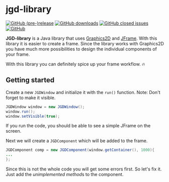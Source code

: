 # jgd-library


[![GitHub (pre-)release](https://img.shields.io/github/release/tjcde/jgd-library/all.svg)](https://github.com/tjcde/jgd-library/releases/latest)
[![GitHub downloads](https://img.shields.io/github/downloads/tjcde/jgd-library/total.svg)](#)
[![GitHub closed issues](https://img.shields.io/github/issues-closed-raw/tjcde/jgd-library.svg)](#)
[![GitHub](https://img.shields.io/github/license/tjcde/jgd-library.svg)](#)

**JGD-library** is a Java library that uses [Graphics2D](https://docs.oracle.com/javase/7/docs/api/java/awt/Graphics2D.html) and [JFrame](https://docs.oracle.com/javase/7/docs/api/javax/swing/JFrame.html). With this library it is easier to create a frame. Since the library works with Graphics2D you have much more possibilities to design the individual components of your frame.

With this library you can definitely spice up your frame workflow. :fire:

## Getting started
Create a new `JGDWindow` and initialize it with the `run()` function.
Note: Don't forget to make it visible.
```java
JGDWindow window = new JGDWindow();
window.run();
window.setVisible(true);
```
If you run the code, you should be able to see a simple JFrame on the screen.

Next we will create a `JGDComponent` which will be added to the frame.
```java
JGDComponent comp = new JGDComponent(window.getContainer(), 1000){
...
};
```
Since this is not the whole code you will get some errors first. So let's fix it.
Just add the *unimplemented method*s to the component.



